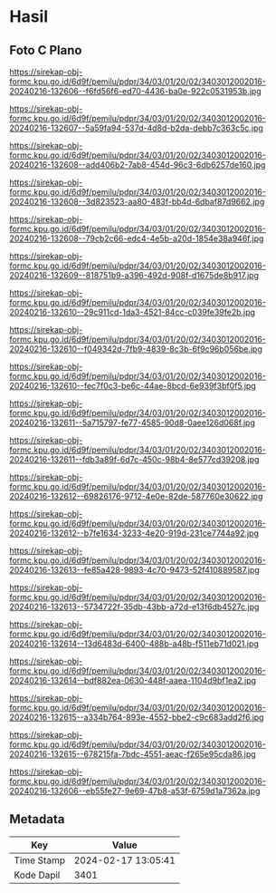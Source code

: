 # Hasil

## Foto C Plano

https://sirekap-obj-formc.kpu.go.id/6d9f/pemilu/pdpr/34/03/01/20/02/3403012002016-20240216-132606--f6fd56f6-ed70-4436-ba0e-922c0531953b.jpg

https://sirekap-obj-formc.kpu.go.id/6d9f/pemilu/pdpr/34/03/01/20/02/3403012002016-20240216-132607--5a59fa94-537d-4d8d-b2da-debb7c363c5c.jpg

https://sirekap-obj-formc.kpu.go.id/6d9f/pemilu/pdpr/34/03/01/20/02/3403012002016-20240216-132608--add406b2-7ab8-454d-96c3-6db6257de160.jpg

https://sirekap-obj-formc.kpu.go.id/6d9f/pemilu/pdpr/34/03/01/20/02/3403012002016-20240216-132608--3d823523-aa80-483f-bb4d-6dbaf87d9662.jpg

https://sirekap-obj-formc.kpu.go.id/6d9f/pemilu/pdpr/34/03/01/20/02/3403012002016-20240216-132608--79cb2c66-edc4-4e5b-a20d-1854e38a946f.jpg

https://sirekap-obj-formc.kpu.go.id/6d9f/pemilu/pdpr/34/03/01/20/02/3403012002016-20240216-132609--818751b9-a396-492d-908f-d1675de8b917.jpg

https://sirekap-obj-formc.kpu.go.id/6d9f/pemilu/pdpr/34/03/01/20/02/3403012002016-20240216-132610--29c911cd-1da3-4521-84cc-c039fe39fe2b.jpg

https://sirekap-obj-formc.kpu.go.id/6d9f/pemilu/pdpr/34/03/01/20/02/3403012002016-20240216-132610--f049342d-7fb9-4839-8c3b-6f9c96b056be.jpg

https://sirekap-obj-formc.kpu.go.id/6d9f/pemilu/pdpr/34/03/01/20/02/3403012002016-20240216-132610--fec7f0c3-be6c-44ae-8bcd-6e939f3bf0f5.jpg

https://sirekap-obj-formc.kpu.go.id/6d9f/pemilu/pdpr/34/03/01/20/02/3403012002016-20240216-132611--5a715797-fe77-4585-90d8-0aee126d068f.jpg

https://sirekap-obj-formc.kpu.go.id/6d9f/pemilu/pdpr/34/03/01/20/02/3403012002016-20240216-132611--fdb3a89f-6d7c-450c-98b4-8e577cd39208.jpg

https://sirekap-obj-formc.kpu.go.id/6d9f/pemilu/pdpr/34/03/01/20/02/3403012002016-20240216-132612--69826176-9712-4e0e-82de-587760e30622.jpg

https://sirekap-obj-formc.kpu.go.id/6d9f/pemilu/pdpr/34/03/01/20/02/3403012002016-20240216-132612--b7fe1634-3233-4e20-919d-231ce7744a92.jpg

https://sirekap-obj-formc.kpu.go.id/6d9f/pemilu/pdpr/34/03/01/20/02/3403012002016-20240216-132613--fe85a428-9893-4c70-9473-52f410889587.jpg

https://sirekap-obj-formc.kpu.go.id/6d9f/pemilu/pdpr/34/03/01/20/02/3403012002016-20240216-132613--5734722f-35db-43bb-a72d-e13f6db4527c.jpg

https://sirekap-obj-formc.kpu.go.id/6d9f/pemilu/pdpr/34/03/01/20/02/3403012002016-20240216-132614--13d6483d-6400-488b-a48b-f511eb71d021.jpg

https://sirekap-obj-formc.kpu.go.id/6d9f/pemilu/pdpr/34/03/01/20/02/3403012002016-20240216-132614--bdf882ea-0630-448f-aaea-1104d9bf1ea2.jpg

https://sirekap-obj-formc.kpu.go.id/6d9f/pemilu/pdpr/34/03/01/20/02/3403012002016-20240216-132615--a334b764-893e-4552-bbe2-c9c683add2f6.jpg

https://sirekap-obj-formc.kpu.go.id/6d9f/pemilu/pdpr/34/03/01/20/02/3403012002016-20240216-132615--678215fa-7bdc-4551-aeac-f265e95cda86.jpg

https://sirekap-obj-formc.kpu.go.id/6d9f/pemilu/pdpr/34/03/01/20/02/3403012002016-20240216-132606--eb55fe27-9e69-47b8-a53f-6759d1a7362a.jpg


## Metadata

| Key        | Value               |
| ---------- | ------------------- |
| Time Stamp | 2024-02-17 13:05:41 |
| Kode Dapil | 3401                |



